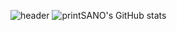 ![header](https://capsule-render.vercel.app/api?color=random)
![printSANO's GitHub stats](https://github-readme-stats.vercel.app/api?username=printSANO&count_private=true&show_icons=true&theme=radica)

